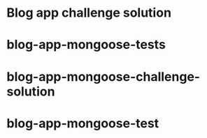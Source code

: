 Blog app challenge solution
==========================
# blog-app-mongoose-tests
# blog-app-mongoose-challenge-solution
# blog-app-mongoose-test
